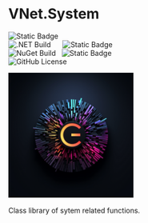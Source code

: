 # VNet.System

![Static Badge](https://img.shields.io/badge/Latest_Release-v1.0.0-blue)<br>
![.NET Build](https://github.com/PrimeEagle/VNet.System/actions/workflows/build-dotnet.yml/badge.svg) &nbsp;&nbsp;&nbsp;&nbsp; ![Static Badge](https://img.shields.io/badge/.NET-8.0-blue)<br>
![NuGet Build](https://github.com/PrimeEagle/VNet.System/actions/workflows/create-nuget.yml/badge.svg) &nbsp; ![Static Badge](https://img.shields.io/badge/NuGet_Package-v1.0.0-blue)<br>
![GitHub License](https://img.shields.io/github/license/PrimeEagle/PowerShell-eXtreme-Directory)

<img src="https://github.com/PrimeEagle/VNet.System/blob/main/vnet.system.png?raw=true" width="250" />

Class library of sytem related functions.

